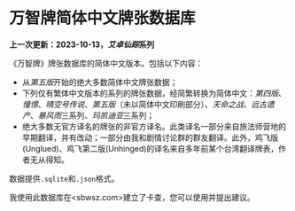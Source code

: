 # 万智牌简体中文牌张数据库

**上一次更新：2023-10-13，*艾卓仙踪*系列**

《万智牌》牌张数据库的简体中文版本。包括以下内容：

- 从*第五版*开始的绝大多数简体中文牌张数据；
- 下列仅有繁体中文版本的系列的牌张数据，经简繁转换为简体中文：*第四版*、*憧憬*、*晴空号传说*、*第五版*（未以简体中文印刷部分）、*天命之战*、*远古遗产*、*暴风雨*三系列、*玛凯迪亚*三系列；
- 绝大多数无官方译名的牌张的非官方译名。此类译名一部分来自旅法师营地的早期翻译，并有改动；一部分由我和剧情讨论群的群友翻译。此外，鸡飞版(Unglued)、鸡飞第二版(Unhinged)的译名来自多年前某个台湾翻译牌表，作者无从得知。

数据提供`.sqlite`和`.json`格式。

我使用此数据库在<sbwsz.com>建立了卡查，您可以使用并提出建议。
